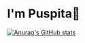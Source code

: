 # I'm Puspita👋

[![Anurag's GitHub stats](https://github-readme-stats.vercel.app/api?username=PuspitaKartika)](https://github.com/PuspitaKartika/github-readme-stats)

<!--
**PuspitaKartika/PuspitaKartika** is a ✨ _special_ ✨ repository because its `README.md` (this file) appears on your GitHub profile.

Here are some ideas to get you started:

- 🔭 I’m currently working on ...
- 🌱 I’m currently learning ...
- 👯 I’m looking to collaborate on ...
- 🤔 I’m looking for help with ...
- 💬 Ask me about ...
- 📫 How to reach me: ...
- 😄 Pronouns: ...
- ⚡ Fun fact: ...
-->
